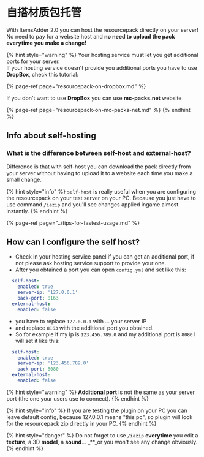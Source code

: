 # 自搭材质包托管

With ItemsAdder 2.0 you can host the resourcepack directly on your server!  
No need to pay for a website host and **no need to upload the pack everytime you make a change!**

{% hint style="warning" %}
Your hosting service must let you get additional ports for your server.  
If your hosting service doesn't provide you additional ports you have to use **DropBox**, check this tutorial:

{% page-ref page="resourcepack-on-dropbox.md" %}

If you don't want to use **DropBox** you can use **mc-packs.net** website

{% page-ref page="resourcepack-on-mc-packs-net.md" %}
{% endhint %}

## Info about self-hosting

### What is the difference between self-host and external-host?

Difference is that with self-host you can download the pack directly from your server without having to upload it to a website each time you make a small change.

{% hint style="info" %}
`self-host` is really useful when you are configuring the resourcepack on your test server on your PC. Because you just have to use command `/iazip` and you'll see changes applied ingame almost instantly.
{% endhint %}

{% page-ref page="../tips-for-fastest-usage.md" %}

## How can I configure the self host?

* Check in your hosting service panel if you can get an additional port, if not please ask hosting service support to provide your one.
* After you obtained a port you can open `config.yml` and set like this:

```yaml
  self-host:
    enabled: true
    server-ip: '127.0.0.1'
    pack-port: 8163
  external-host:
    enabled: false
```

* you have to replace `127.0.0.1` with ... your server IP
* and replace `8163` with the additional port you obtained.
* So for example if my ip is `123.456.789.0` and my additional port is `8080` I will set it like this:

```yaml
  self-host:
    enabled: true
    server-ip: '123.456.789.0'
    pack-port: 8080
  external-host:
    enabled: false
```

{% hint style="warning" %}
**Additional port** is not the same as your server port \(the one your users use to connect\).
{% endhint %}

{% hint style="info" %}
If you are testing the plugin on your PC you can leave default config, because 127.0.0.1 means "this pc", so plugin will look for the resourcepack zip directly in your PC.
{% endhint %}

{% hint style="danger" %}
Do not forget to use `/iazip` **everytime** you edit a **texture**, a 3D **model**, a **sound**... \_\*\*\_or you won't see any change obviously.
{% endhint %}

